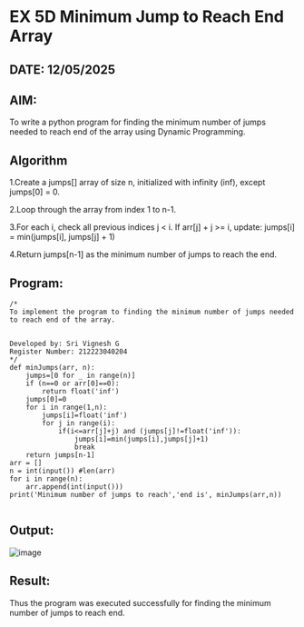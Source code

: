 # EX 5D Minimum Jump to Reach End Array
## DATE: 12/05/2025
## AIM:
To write a python program for finding the minimum number of jumps needed to reach end of the array using Dynamic Programming.


## Algorithm
1.Create a jumps[] array of size n, initialized with infinity (inf), except jumps[0] = 0.

2.Loop through the array from index 1 to n-1.

3.For each i, check all previous indices j < i. If arr[j] + j >= i, update: jumps[i] = min(jumps[i], jumps[j] + 1)

4.Return jumps[n-1] as the minimum number of jumps to reach the end. 
 

## Program:
```
/*
To implement the program to finding the minimum number of jumps needed to reach end of the array.


Developed by: Sri Vignesh G
Register Number: 212223040204
*/
def minJumps(arr, n):
    jumps=[0 for _ in range(n)]
    if (n==0 or arr[0]==0):
        return float('inf')
    jumps[0]=0
    for i in range(1,n):
        jumps[i]=float('inf')
        for j in range(i):
            if(i<=arr[j]+j) and (jumps[j]!=float('inf')):
                jumps[i]=min(jumps[i],jumps[j]+1)
                break
    return jumps[n-1]
arr = []
n = int(input()) #len(arr)
for i in range(n):
    arr.append(int(input()))
print('Minimum number of jumps to reach','end is', minJumps(arr,n))
 
```

## Output:

![image](https://github.com/user-attachments/assets/f659de05-efb3-4996-ac6f-01a3059ee649)



## Result:
Thus the program was executed successfully for finding the minimum number of jumps to reach end.
